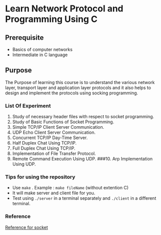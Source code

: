 # Learn Network Protocol and Programming Using **C**

## Prerequisite

* Basics of computer networks
* Intermediate in C language

## Purpose

The Purpose of learning this course is to understand the various network layer, transport layer and application layer protocols and it also helps to design and implement the protocols using socking programming.

### List Of Experiment

1. Study of necessary header files with respect to socket programming.
2. Study of Basic Functions of Socket Programming.
3. Simple TCP/IP Client Server Communication.
4. UDP Echo Client Server Communication.
5. Concurrent TCP/IP Day-Time Server.
6. Half Duplex Chat Using TCP/IP.
7. Full Duplex Chat Using TCP/IP.
8. Implementation of File Transfer Protocol.
9. Remote Command Execution Using UDP.
###10. Arp Implementation Using UDP.

### Tips for using the repository

* Use ```make``` . Example : ```make fileName``` (without extention C)
* It will make server and client file for you.
* Test using ```./server``` in a terminal separately and ```./client``` in a different terminal.

### Reference

[Reference for socket](https://linux.die.net/man/7/socket)
